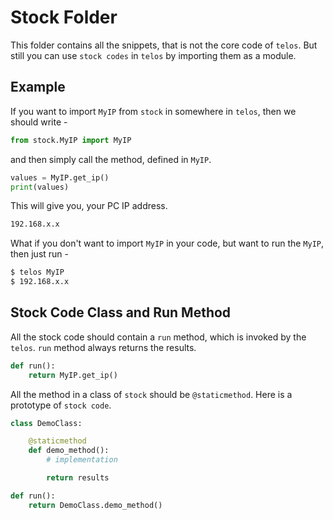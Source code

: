 # Stock Folder
This folder contains all the snippets, that is not the core code of `telos`. But still you can use `stock codes` in `telos` by importing them as a module.

## Example
If you want to import `MyIP` from `stock` in somewhere in `telos`, then we should write -
```python
from stock.MyIP import MyIP
```

and then simply call the method, defined in `MyIP`.
```python
values = MyIP.get_ip()
print(values)
```
This will give you, your PC IP address.
```bash
192.168.x.x
```

What if you don't want to import `MyIP` in your code, but want to run the `MyIP`, then just run -
```bash
$ telos MyIP
$ 192.168.x.x
```

## Stock Code Class and Run Method
All the stock code should contain a `run` method, which is invoked by the `telos`. `run` method always returns the results.
```python
def run():
    return MyIP.get_ip()
```
All the method in a class of `stock` should be `@staticmethod`. Here is a prototype of `stock code`.

```python
class DemoClass:

    @staticmethod
    def demo_method():
        # implementation

        return results

def run():
    return DemoClass.demo_method()
```